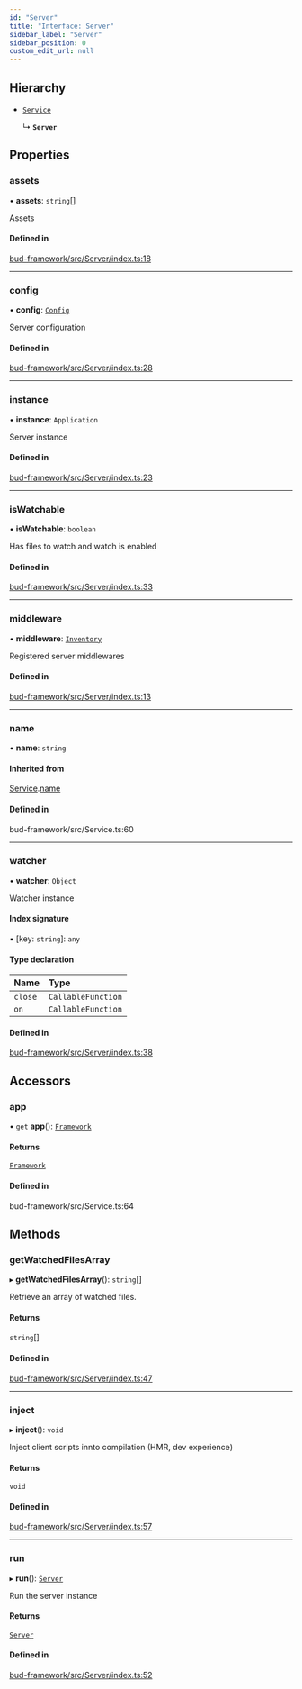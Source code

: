```yaml
---
id: "Server"
title: "Interface: Server"
sidebar_label: "Server"
sidebar_position: 0
custom_edit_url: null
---
```


## Hierarchy

- [`Service`](../classes/Service.md)

  ↳ **`Server`**

## Properties

### assets

• **assets**: `string`[]

Assets

#### Defined in

[bud-framework/src/Server/index.ts:18](https://github.com/roots/bud/blob/5e343994e/packages/@roots/bud-framework/src/Server/index.ts#L18)

___

### config

• **config**: [`Config`](../modules/Server.md#config)

Server configuration

#### Defined in

[bud-framework/src/Server/index.ts:28](https://github.com/roots/bud/blob/5e343994e/packages/@roots/bud-framework/src/Server/index.ts#L28)

___

### instance

• **instance**: `Application`

Server instance

#### Defined in

[bud-framework/src/Server/index.ts:23](https://github.com/roots/bud/blob/5e343994e/packages/@roots/bud-framework/src/Server/index.ts#L23)

___

### isWatchable

• **isWatchable**: `boolean`

Has files to watch and watch is enabled

#### Defined in

[bud-framework/src/Server/index.ts:33](https://github.com/roots/bud/blob/5e343994e/packages/@roots/bud-framework/src/Server/index.ts#L33)

___

### middleware

• **middleware**: [`Inventory`](Server.Middleware.Inventory.md)

Registered server middlewares

#### Defined in

[bud-framework/src/Server/index.ts:13](https://github.com/roots/bud/blob/5e343994e/packages/@roots/bud-framework/src/Server/index.ts#L13)

___

### name

• **name**: `string`

#### Inherited from

[Service](../classes/Service.md).[name](../classes/Service.md#name)

#### Defined in

bud-framework/src/Service.ts:60

___

### watcher

• **watcher**: `Object`

Watcher instance

#### Index signature

▪ [key: `string`]: `any`

#### Type declaration

| Name | Type |
| :------ | :------ |
| `close` | `CallableFunction` |
| `on` | `CallableFunction` |

#### Defined in

[bud-framework/src/Server/index.ts:38](https://github.com/roots/bud/blob/5e343994e/packages/@roots/bud-framework/src/Server/index.ts#L38)

## Accessors

### app

• `get` **app**(): [`Framework`](../classes/Framework.md)

#### Returns

[`Framework`](../classes/Framework.md)

#### Defined in

bud-framework/src/Service.ts:64

## Methods

### getWatchedFilesArray

▸ **getWatchedFilesArray**(): `string`[]

Retrieve an array of watched files.

#### Returns

`string`[]

#### Defined in

[bud-framework/src/Server/index.ts:47](https://github.com/roots/bud/blob/5e343994e/packages/@roots/bud-framework/src/Server/index.ts#L47)

___

### inject

▸ **inject**(): `void`

Inject client scripts innto compilation (HMR, dev experience)

#### Returns

`void`

#### Defined in

[bud-framework/src/Server/index.ts:57](https://github.com/roots/bud/blob/5e343994e/packages/@roots/bud-framework/src/Server/index.ts#L57)

___

### run

▸ **run**(): [`Server`](Server.md)

Run the server instance

#### Returns

[`Server`](Server.md)

#### Defined in

[bud-framework/src/Server/index.ts:52](https://github.com/roots/bud/blob/5e343994e/packages/@roots/bud-framework/src/Server/index.ts#L52)
